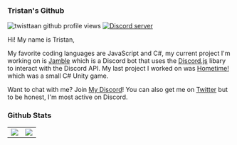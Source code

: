 ### Tristan's Github

<div>
  <p>
    <img src="https://komarev.com/ghpvc/?username=twisttaan" alt="twisttaan github profile views" />
    <a href="https://dsc.gg/tristan"><img src="https://discordapp.com/api/guilds/800977362757091329/embed.png" alt="Discord server" /></a>
  </p>
</div>

Hi! My name is Tristan,

My favorite coding languages are JavaScript and C#, my current project I'm working on is [Jamble] which is a Discord bot that uses the [Discord.js] libary to interact with the Discord API. My last project I worked on was [Hometime!] which was a small C# Unity game.

Want to chat with me? Join [My Discord]! You can also get me on [Twitter] but to be honest, I'm most active on Discord.


### Github Stats
<table>
  <tr>
    <td align="center" style="padding=0;width=50%;">
      <img align="center" style="padding=0;" src="https://github-readme-stats.vercel.app/api/?username=twisttaan&show_icons=true" />
    </td>
    <td align="center" style="padding=0;width=50%;">
      <img align="center" style="padding=0;" src="https://github-readme-stats.quantumlytangled.vercel.app/api/top-langs/?username=twisttaan&layout=compact&show_icons=true" />
    </td>
  </tr>
</table>


[Twitter]: https://twitter.com/twisttaan
[Discord.js]: https://github.com/discordjs/discord.js
[My Discord]: https://dsc.gg/tristan
[Hometime!]: https://twisttaan.itch.io/hometime
[Jamble]: https://jamble.rocks/
